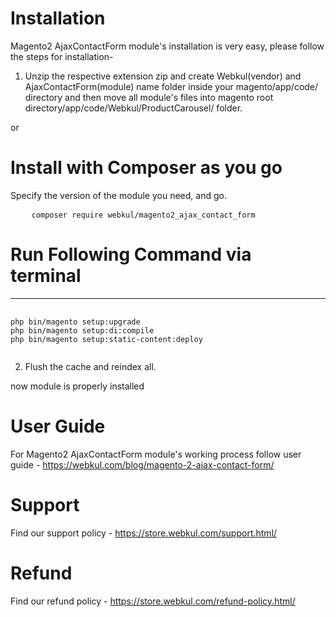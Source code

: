 # Installation

Magento2 AjaxContactForm module's installation is very easy, please follow the steps for installation-

1. Unzip the respective extension zip and create Webkul(vendor) and AjaxContactForm(module) name folder inside your magento/app/code/ directory and then move all module's files into magento root directory/app/code/Webkul/ProductCarousel/ folder.

or

# Install with Composer as you go

Specify the version of the module you need, and go.
<pre>
    <code>composer require webkul/magento2_ajax_contact_form</code>
</pre>

# Run Following Command via terminal
-----------------------------------
<pre>
    <code>
php bin/magento setup:upgrade
php bin/magento setup:di:compile
php bin/magento setup:static-content:deploy
    </code>
</pre>

2. Flush the cache and reindex all.

now module is properly installed

# User Guide

For Magento2 AjaxContactForm module's working process follow user guide - https://webkul.com/blog/magento-2-ajax-contact-form/

# Support

Find our support policy - https://store.webkul.com/support.html/

# Refund

Find our refund policy - https://store.webkul.com/refund-policy.html/
